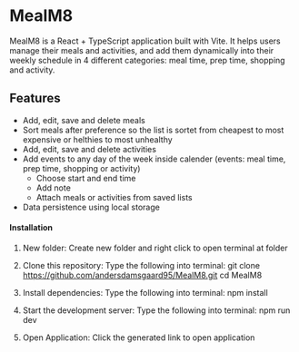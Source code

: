 # MealM8

MealM8 is a React + TypeScript application built with Vite. 
It helps users manage their meals and activities, and add them dynamically into their weekly schedule in 4 different categories: meal time, prep time, shopping and activity.

## Features
- Add, edit, save and delete meals
- Sort meals after preference so the list is sortet from cheapest to most expensive or helthies to most unhealthy 
- Add, edit, save and delete activities
- Add events to any day of the week inside calender (events: meal time, prep time, shopping or activity)
  - Choose start and end time
  - Add note
  - Attach meals or activities from saved lists
- Data persistence using local storage

#### Installation
1. New folder:
  Create new folder and right click to open terminal at folder

2. Clone this repository:
  Type the following into terminal:
  git clone https://github.com/andersdamsgaard95/MealM8.git
  cd MealM8

3. Install dependencies:
  Type the following into terminal:
  npm install

4. Start the development server:
  Type the following into terminal:
  npm run dev

5. Open Application:
  Click the generated link to open application